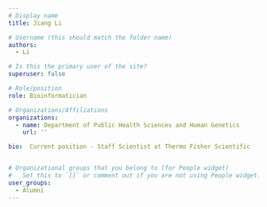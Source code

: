 ```yaml
---
# Display name
title: Jiang Li

# Username (this should match the folder name)
authors:
  - Li

# Is this the primary user of the site?
superuser: false

# Role/position
role: Bioinformatician

# Organizations/Affiliations
organizations:
  - name: Department of Public Health Sciences and Human Genetics
    url: ''

bio:  Current position - Staff Scientist at Thermo Fisher Scientific


# Organizational groups that you belong to (for People widget)
#   Set this to `[]` or comment out if you are not using People widget.
user_groups:
  - Alumni
---
```


 

